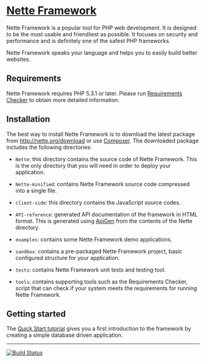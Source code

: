 [Nette Framework](http://nette.org)
===================================

Nette Framework is a popular tool for PHP web development. It is designed to be
the most usable and friendliest as possible. It focuses on security and
performance and is definitely one of the safest PHP frameworks.

Nette Framework speaks your language and helps you to easily build better websites.


Requirements
------------

Nette Framework requires PHP 5.3.1 or later. Please run [Requirements
Checker](http://doc.nette.org/requirements) to obtain more detailed information.


Installation
------------

The best way to install Nette Framework is to download the latest package
from http://nette.org/download or use [Composer](http://doc.nette.org/composer).
The downloaded package includes the following directories:

- `Nette`: this directory contains the source code of Nette Framework. This is
	the only directory that you will need in order to deploy your application.

- `Nette-minified`: contains Nette Framework source code compressed into a single file.

- `client-side`: this directory contains the JavaScript source codes.

- `API-reference`: generated API documentation of the framework in HTML format. This is
    generated using [ApiGen](http://apigen.org) from the contents of the Nette directory.

- `examples`: contains some Nette Framework demo applications.

- `sandbox`: contains a pre-packaged Nette Framework project, basic configured
	structure for your application.

- `tests`: contains Nette Framework unit tests and testing tool.

- `tools`: contains supporting tools such as the Requirements Checker, script that
    can check if your system meets the requirements for running Nette Framework.


Getting started
---------------

The [Quick Start tutorial](http://doc.nette.org/quickstart) gives you a first
introduction to the framework by creating a simple database driven application.

-----

[![Build Status](https://secure.travis-ci.org/nette/nette.png?branch=master)](http://travis-ci.org/nette/nette)
